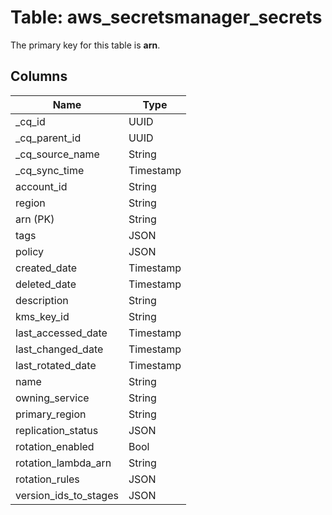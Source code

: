 # Table: aws_secretsmanager_secrets



The primary key for this table is **arn**.


## Columns
| Name          | Type          |
| ------------- | ------------- |
|_cq_id|UUID|
|_cq_parent_id|UUID|
|_cq_source_name|String|
|_cq_sync_time|Timestamp|
|account_id|String|
|region|String|
|arn (PK)|String|
|tags|JSON|
|policy|JSON|
|created_date|Timestamp|
|deleted_date|Timestamp|
|description|String|
|kms_key_id|String|
|last_accessed_date|Timestamp|
|last_changed_date|Timestamp|
|last_rotated_date|Timestamp|
|name|String|
|owning_service|String|
|primary_region|String|
|replication_status|JSON|
|rotation_enabled|Bool|
|rotation_lambda_arn|String|
|rotation_rules|JSON|
|version_ids_to_stages|JSON|